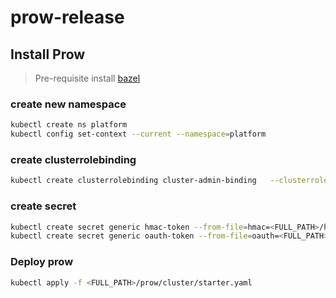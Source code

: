 # prow-release

## Install Prow

> Pre-requisite install [bazel](https://docs.bazel.build/versions/master/install.html)

### create new namespace

```bash
kubectl create ns platform
kubectl config set-context --current --namespace=platform
```

### create clusterrolebinding

```bash
kubectl create clusterrolebinding cluster-admin-binding   --clusterrole cluster-admin --user $(gcloud config get-value account)
```

### create secret

```bash
kubectl create secret generic hmac-token --from-file=hmac=<FULL_PATH>/hmac-token
kubectl create secret generic oauth-token --from-file=oauth=<FULL_PATH>/github-oauth-token
```

### Deploy prow

```bash
kubectl apply -f <FULL_PATH>/prow/cluster/starter.yaml
```
